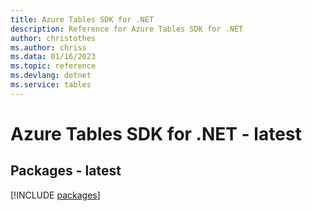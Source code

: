 ```yaml
---
title: Azure Tables SDK for .NET
description: Reference for Azure Tables SDK for .NET
author: christothes
ms.author: chriss
ms.data: 01/16/2023
ms.topic: reference
ms.devlang: dotnet
ms.service: tables
---
```

# Azure Tables SDK for .NET - latest
## Packages - latest
[!INCLUDE [packages](tables-index.md)]